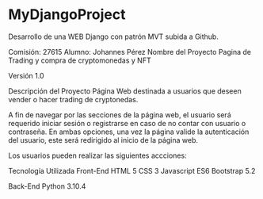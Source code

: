 # MyDjangoProject
Desarrollo de una WEB Django con patrón MVT subida a Github.


Comisión: 27615
Alumno: Johannes Pérez
Nombre del Proyecto
Pagina de Trading y compra de cryptomonedas y NFT

Versión
1.0

Descripción del Proyecto
Página Web destinada a usuarios que deseen vender o hacer trading de cryptonedas.

A fin de navegar por las secciones de la página web, el usuario será requerido iniciar sesión o registrarse en caso de no contar con usuario o contraseña. En ambas opciones, una vez la página valide la autenticación del usuario, este será redirigido al inicio de la página web.

Los usuarios pueden realizar las siguientes accciones:


Tecnología Utilizada
Front-End
HTML 5
CSS 3
Javascript ES6
Bootstrap 5.2


Back-End
Python 3.10.4
